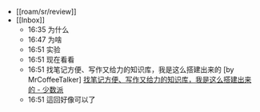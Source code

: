 - [[roam/sr/review]]
- [[Inbox]]
    - 16:35 为什么
    - 16:47 为啥
    - 16:51 实验
    - 16:51 现在看看
    - 16:51 找笔记方便、写作又给力的知识库，我是这么搭建出来的 [by MrCoffeeTalker]
[找笔记方便、写作又给力的知识库，我是这么搭建出来的 - 少数派](https://sspai.com/post/77144)
    - 16:51 這回好像可以了
